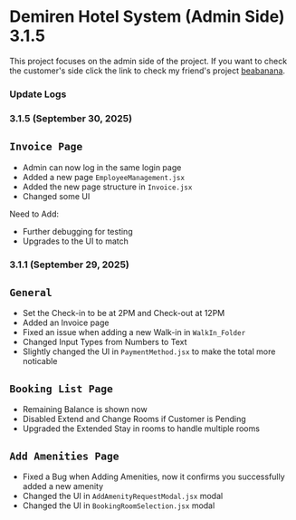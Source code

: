 # Demiren Hotel System (Admin Side) 3.1.5

This project focuses on the admin side of the project. If you want to check the customer's side click the link to check my friend's project [beabanana](https://github.com/wannabeayours/Reactjs-Demirens).

### Update Logs
### 3.1.5 (September 30, 2025)
## `Invoice Page`
- Admin can now log in the same login page
- Added a new page `EmployeeManagement.jsx`
- Added the new page structure in `Invoice.jsx`
- Changed some UI

Need to Add:
- Further debugging for testing
- Upgrades to the UI to match


### 3.1.1 (September 29, 2025)
## `General`
- Set the Check-in to be at 2PM and Check-out at 12PM
- Added an Invoice page
- Fixed an issue when adding a new Walk-in in `WalkIn_Folder`
- Changed Input Types from Numbers to Text
- Slightly changed the UI in `PaymentMethod.jsx` to make the total more noticable

## `Booking List Page`
- Remaining Balance is shown now
- Disabled Extend and Change Rooms if Customer is Pending
- Upgraded the Extended Stay in rooms to handle multiple rooms 

## `Add Amenities Page`
- Fixed a Bug when Adding Amenities, now it confirms you successfully added a new amenity
- Changed the UI in `AddAmenityRequestModal.jsx` modal
- Changed the UI in `BookingRoomSelection.jsx` modal
